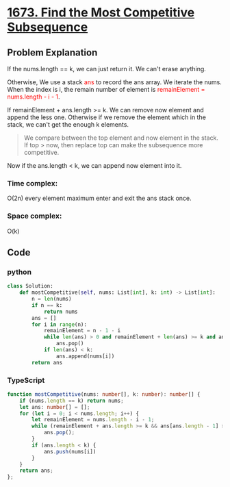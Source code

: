 # [1673. Find the Most Competitive Subsequence](https://leetcode.cn/problems/find-the-most-competitive-subsequence/description/?envType=daily-question&envId=2024-05-24)



## Problem Explanation
If the nums.length == k, we can just return it. We can't erase anything.

Otherwise, We use a stack <font color="red">ans</font> to record the ans array. We iterate the nums. When the index is i, the remain number of element is <font color="red">remainElement = nums.length - i - 1</font>.

If remainElement + ans.length >= k. We can remove now element and append the less one. Otherwise if we remove the element which in the stack, we can't get the enough k elements.
> We compare between the top element and now element in the stack. If top > now, then replace top can make the subsequence more competitive.

Now if the ans.length < k, we can append now element into it.



### Time complex:
O(2n)
every element maximum enter and exit the ans stack once.

### Space complex:
O(k)
## Code

### python
```python
class Solution:
    def mostCompetitive(self, nums: List[int], k: int) -> List[int]:
        n = len(nums)
        if n == k:
            return nums
        ans = []
        for i in range(n):
            remainElement = n - 1 - i
            while len(ans) > 0 and remainElement + len(ans) >= k and ans[-1] > nums[i]:
                ans.pop()
            if len(ans) < k:
                ans.append(nums[i])
        return ans
```

### TypeScript
```TypeScript
function mostCompetitive(nums: number[], k: number): number[] {
    if (nums.length == k) return nums;
    let ans: number[] = [];
    for (let i = 0; i < nums.length; i++) {
        let remainElement = nums.length - i - 1;
        while (remainElement + ans.length >= k && ans[ans.length - 1] > nums[i]) {
            ans.pop();
        }
        if (ans.length < k) {
            ans.push(nums[i])
        }
    }
    return ans;
};

```